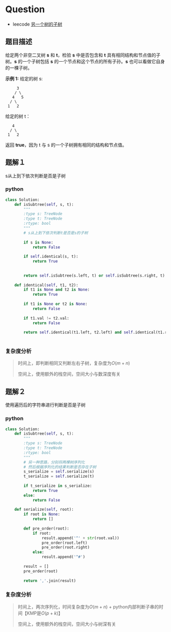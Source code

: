 # Question

- leecode [另一个树的子树](https://leetcode-cn.com/problems/subtree-of-another-tree/)

## 题目描述

给定两个非空二叉树 **s** 和 **t**，检验 **s** 中是否包含和 **t** 具有相同结构和节点值的子树。**s** 的一个子树包括 **s** 的一个节点和这个节点的所有子孙。**s** 也可以看做它自身的一棵子树。

**示例 1:**
给定的树 s:

```
     3
    / \
   4   5
  / \
 1   2

```

给定的树 t：

```
   4 
  / \
 1   2

```

返回 **true**，因为 t 与 s 的一个子树拥有相同的结构和节点值。

## 题解１

s从上到下依次判断是否是子树

### python

```python
class Solution:
    def isSubtree(self, s, t):
        """
        :type s: TreeNode
        :type t: TreeNode
        :rtype: bool
        """
        # s从上到下依次判断t是否是s的子树
        
        if s is None:
            return False
        
        if self.identical(s, t):
            return True
        
        
        return self.isSubtree(s.left, t) or self.isSubtree(s.right, t)
    
    def identical(self, t1, t2):
        if t1 is None and t2 is None:
            return True
        
        if t1 is None or t2 is None:
            return False
        
        if t1.val != t2.val:
            return False
        
        return self.identical(t1.left, t2.left) and self.identical(t1.right, t2.right)
    
```

### 复杂度分析

> 时间上，即判断相同又判断左右子树，复杂度为$O(m+n)$
>
> 空间上，使用额外的栈空间，空间大小与数深度有关

## 题解２

使用遍历后的字符串进行判断是否是子树

### python

```python
class Solution:
    def isSubtree(self, s, t):
        """
        :type s: TreeNode
        :type t: TreeNode
        :rtype: bool
        """
        # 另一种思路，分别将两棵树序列化
        # 然后根据序列化的结果判断是否存在子树
        s_serialize = self.serialize(s)
        t_serialize = self.serialize(t)
        
        if t_serialize in s_serialize:
            return True
        else:
            return False
    
    def serialize(self, root):
        if root is None:
            return []
        
        def pre_order(root):
            if root:
                result.append('^' + str(root.val))
                pre_order(root.left)
                pre_order(root.right)
            else:
                result.append('^#')
                
        result = []
        pre_order(root)
        
        return ','.join(result)
```

### 复杂度分析

> 时间上，两次序列化，时间复杂度为$O(m+n)$ + python内部判断子串的时间【KMP是$O(p+k)$】
>
> 空间上，使用额外的栈空间，空间大小与树深有关

